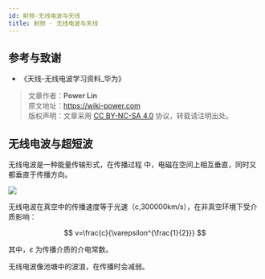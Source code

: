 ```yaml
---
id: 射频-无线电波与天线
title: 射频 - 无线电波与天线
---
```


## 参考与致谢

- 《天线-无线电波学习资料\_华为》

> 文章作者：**Power Lin**  
> 原文地址：<https://wiki-power.com>  
> 版权声明：文章采用 [CC BY-NC-SA 4.0](https://creativecommons.org/licenses/by/4.0/deed.zh) 协议，转载请注明出处。

## 无线电波与超短波

无线电波是一种能量传输形式，在传播过程
中，电磁在空间上相互垂直，同时又都垂直于传播方向。

![](https://wiki-media-1253965369.cos.ap-guangzhou.myqcloud.com/img/20220328151806.png)

无线电波在真空中的传播速度等于光速（c,300000km/s），在非真空环境下受介质影响：

$$
v=\frac{c}{\varepsilon^{\frac{1}{2}}}
$$

其中，$\varepsilon$ 为传播介质的介电常数。

无线电波像池塘中的波浪，在传播时会减弱。
